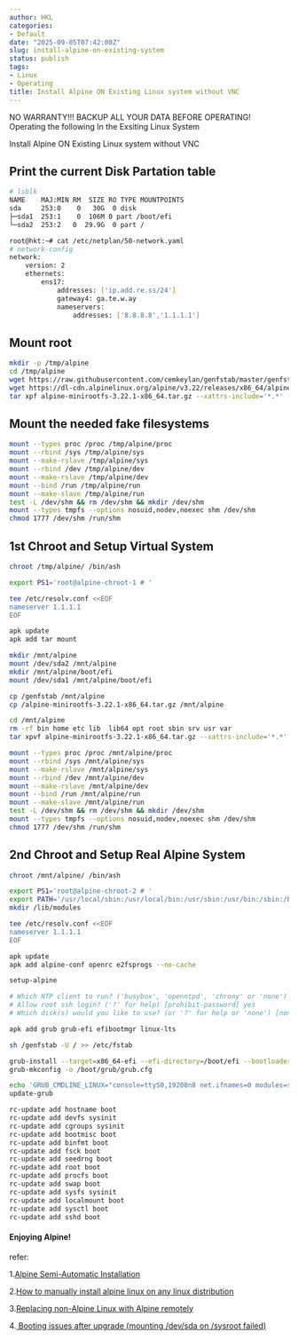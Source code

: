 ```yaml
---
author: HKL
categories:
- Default
date: "2025-09-05T07:42:00Z"
slug: install-alpine-on-existing-system
status: publish
tags:
- Linux
- Operating
title: Install Alpine ON Existing Linux system without VNC
---
```



NO WARRANTY!!! BACKUP ALL YOUR DATA BEFORE OPERATING!
Operating the following In the Exsiting Linux System

Install Alpine ON Existing Linux system without VNC

## Print the current Disk Partation table

```bash
# lsblk
NAME    MAJ:MIN RM  SIZE RO TYPE MOUNTPOINTS
sda     253:0    0   30G  0 disk
├─sda1  253:1    0  106M 0 part /boot/efi
└─sda2  253:2   0  29.9G  0 part /

root@hkt:~# cat /etc/netplan/50-network.yaml
# network-config
network:
    version: 2
    ethernets:
        ens17:
            addresses: ['ip.add.re.ss/24']
            gateway4: ga.te.w.ay
            nameservers:
                addresses: ['8.8.8.8','1.1.1.1']
```

## Mount root

```bash
mkdir -p /tmp/alpine
cd /tmp/alpine
wget https://raw.githubusercontent.com/cemkeylan/genfstab/master/genfstab
wget https://dl-cdn.alpinelinux.org/alpine/v3.22/releases/x86_64/alpine-minirootfs-3.22.1-x86_64.tar.gz
tar xpf alpine-minirootfs-3.22.1-x86_64.tar.gz --xattrs-include='*.*' --numeric-owner


```

## Mount the needed fake filesystems

```bash
mount --types proc /proc /tmp/alpine/proc
mount --rbind /sys /tmp/alpine/sys
mount --make-rslave /tmp/alpine/sys
mount --rbind /dev /tmp/alpine/dev
mount --make-rslave /tmp/alpine/dev
mount --bind /run /tmp/alpine/run
mount --make-slave /tmp/alpine/run
test -L /dev/shm && rm /dev/shm && mkdir /dev/shm
mount --types tmpfs --options nosuid,nodev,noexec shm /dev/shm
chmod 1777 /dev/shm /run/shm

```

##  1st Chroot and Setup Virtual System

```bash
chroot /tmp/alpine/ /bin/ash

export PS1='root@alpine-chroot-1 # '

tee /etc/resolv.conf <<EOF
nameserver 1.1.1.1
EOF

apk update
apk add tar mount

mkdir /mnt/alpine
mount /dev/sda2 /mnt/alpine
mkdir /mnt/alpine/boot/efi
mount /dev/sda1 /mnt/alpine/boot/efi

cp /genfstab /mnt/alpine
cp /alpine-minirootfs-3.22.1-x86_64.tar.gz /mnt/alpine

cd /mnt/alpine
rm -rf bin home etc lib  lib64 opt root sbin srv usr var
tar xpvf alpine-minirootfs-3.22.1-x86_64.tar.gz --xattrs-include='*.*' --numeric-owner

mount --types proc /proc /mnt/alpine/proc
mount --rbind /sys /mnt/alpine/sys
mount --make-rslave /mnt/alpine/sys
mount --rbind /dev /mnt/alpine/dev
mount --make-rslave /mnt/alpine/dev
mount --bind /run /mnt/alpine/run
mount --make-slave /mnt/alpine/run
test -L /dev/shm && rm /dev/shm && mkdir /dev/shm
mount --types tmpfs --options nosuid,nodev,noexec shm /dev/shm
chmod 1777 /dev/shm /run/shm
```

##  2nd Chroot and Setup Real Alpine System

```bash
chroot /mnt/alpine/ /bin/ash

export PS1='root@alpine-chroot-2 # '
export PATH='/usr/local/sbin:/usr/local/bin:/usr/sbin:/usr/bin:/sbin:/bin'
mkdir /lib/modules

tee /etc/resolv.conf <<EOF
nameserver 1.1.1.1
EOF

apk update
apk add alpine-conf openrc e2fsprogs --no-cache

setup-alpine

# Which NTP client to run? ('busybox', 'openntpd', 'chrony' or 'none') [busybox] chrony
# Allow root ssh login? ('?' for help) [prohibit-password] yes
# Which disk(s) would you like to use? (or '?' for help or 'none') [none]

apk add grub grub-efi efibootmgr linux-lts

sh /genfstab -U / >> /etc/fstab

grub-install --target=x86_64-efi --efi-directory=/boot/efi --bootloader-id=ALPINE
grub-mkconfig -o /boot/grub/grub.cfg

echo 'GRUB_CMDLINE_LINUX="console=ttyS0,19200n8 net.ifnames=0 modules=sd-mod,usb-storage,ext4 quiet rootfstype=ext4"' >> /etc/default/grub
update-grub

rc-update add hostname boot
rc-update add devfs sysinit
rc-update add cgroups sysinit
rc-update add bootmisc boot
rc-update add binfmt boot
rc-update add fsck boot
rc-update add seedrng boot
rc-update add root boot
rc-update add procfs boot
rc-update add swap boot
rc-update add sysfs sysinit
rc-update add localmount boot
rc-update add sysctl boot
rc-update add sshd boot
```


#### Enjoying Alpine!

refer:

1.[Alpine Semi-Automatic Installation](https://docs.alpinelinux.org/user-handbook/0.1a/Installing/manual.html)

2.[How to manually install alpine linux on any linux distribution](https://blog.ari.lt/b/how-to-manually-install-alpine-linux-on-any-linux-distribution/)

3.[Replacing non-Alpine Linux with Alpine remotely](https://wiki.alpinelinux.org/wiki/Replacing_non-Alpine_Linux_with_Alpine_remotely#Without_VNC_access)

4.[ Booting issues after upgrade (mounting /dev/sda on /sysroot failed)](https://www.reddit.com/r/AlpineLinux/comments/m99ksm/booting_issues_after_upgrade_mounting_devsda_on/)